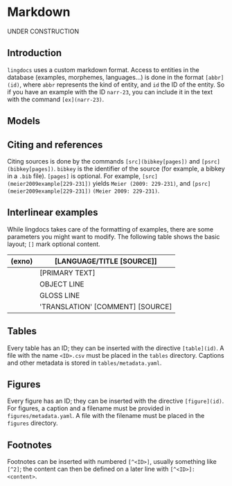 # Markdown

UNDER CONSTRUCTION

## Introduction

`lingdocs` uses a custom markdown format. Access to entities in the
database (examples, morphemes, languages\...) is done in the format
`[abbr](id)`, where `abbr` represents the kind of entity, and `id` the
ID of the entity. So if you have an example with the ID `narr-23`, you
can include it in the text with the command `[ex](narr-23)`.

## Models

## Citing and references

Citing sources is done by the commands `[src](bibkey[pages])` and
`[psrc](bibkey[pages])`. `bibkey` is the identifier of the source (for
example, a bibkey in a `.bib` file). `[pages]` is optional. For example,
`[src](meier2009example[229-231])` yields `Meier (2009: 229-231)`, and
`[psrc](meier2009example[229-231])` `(Meier 2009: 229-231)`.

## Interlinear examples

While lingdocs takes care of the formatting of examples, there are
some parameters you might want to modify. The following table shows the
basic layout; `[]` mark optional content.


  (exno)    |[LANGUAGE/TITLE   [SOURCE]]
  --------- |---------------------------------------
            |[PRIMARY TEXT]
            |OBJECT LINE
            |GLOSS LINE
            |'TRANSLATION'  [COMMENT]  [SOURCE]

## Tables

Every table has an ID; they can be inserted with the directive
`[table](id)`.
A file with the name `<ID>.csv` must be placed in the `tables` directory.
Captions and other metadata is stored in `tables/metadata.yaml`.

## Figures

Every figure has an ID; they can be inserted with the directive
`[figure](id)`.
For figures, a caption and a filename must be provided in `figures/metadata.yaml`.
A file with the filename must be placed in the `figures` directory.

## Footnotes

Footnotes can be inserted with numbered `[^<ID>]`, usually something like `[^2]`; the content can then be defined on a later line with `[^<ID>]: <content>`.